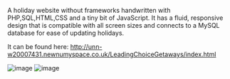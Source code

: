 A holiday website without frameworks handwritten with PHP,SQL,HTML,CSS and a tiny bit of JavaScript. It has a fluid, responsive design that is compatible with all screen sizes and connects to a MySQL database for ease of updating holidays.

It can be found here: http://unn-w20007431.newnumyspace.co.uk/LeadingChoiceGetaways/index.html 

![image](https://user-images.githubusercontent.com/87831546/144909996-1b5eca66-ba1e-40c5-baac-138289ad3b7d.png)
![image](https://user-images.githubusercontent.com/87831546/144910188-d09789c5-dcbd-4452-bee8-1aa6254e91d0.png)

